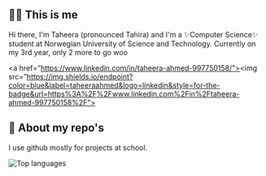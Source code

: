 ## 🙋🏽 This is me
Hi there, I'm Taheera (pronounced Tahira) and I'm a ✨Computer Science✨ student at Norwegian University of Science and Technology. Currently on my 3rd year, only 2 more to go woo

<a href=”https://www.linkedin.com/in/taheera-ahmed-997750158/"><img src=”https://img.shields.io/endpoint?color=blue&label=taheeraahmed&logo=linkedin&style=for-the-badge&url=https%3A%2F%2Fwww.linkedin.com%2Fin%2Ftaheera-ahmed-997750158%2F"></a>


## 🌝 About my repo's
I use github mostly for projects at school.

![Top languages](https://github-readme-stats.vercel.app/api/top-langs/?username=taheeraahmed)
